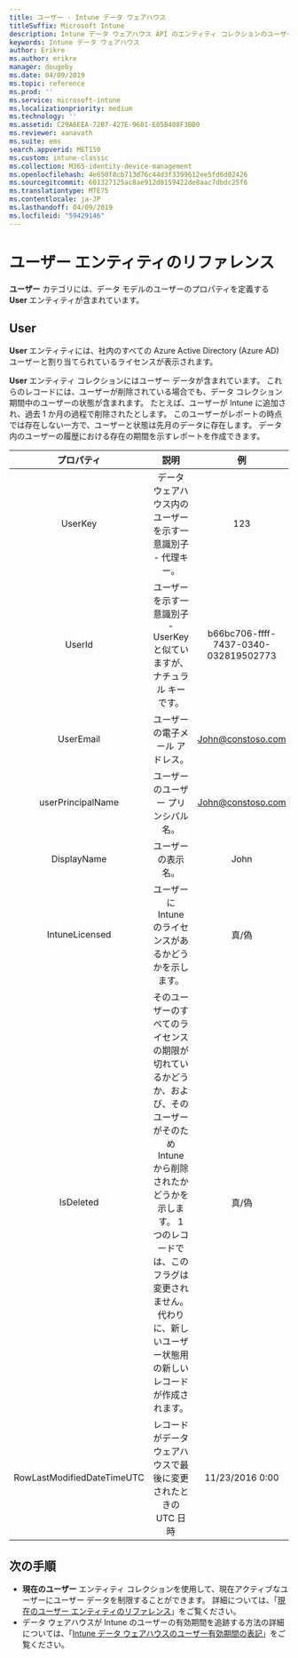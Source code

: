 ```yaml
---
title: ユーザー - Intune データ ウェアハウス
titleSuffix: Microsoft Intune
description: Intune データ ウェアハウス API のエンティティ コレクションのユーザー カテゴリに関するリファレンス トピック。
keywords: Intune データ ウェアハウス
author: Erikre
ms.author: erikre
manager: dougeby
ms.date: 04/09/2019
ms.topic: reference
ms.prod: ''
ms.service: microsoft-intune
ms.localizationpriority: medium
ms.technology: ''
ms.assetid: C29A6EEA-72B7-427E-9601-E05B408F3BB0
ms.reviewer: aanavath
ms.suite: ems
search.appverid: MET150
ms.custom: intune-classic
ms.collection: M365-identity-device-management
ms.openlocfilehash: 4e650f8cb713d76c44d3f3399612ee5fd6d02426
ms.sourcegitcommit: 601327125ac8ae912d8159422de8aac7dbdc25f6
ms.translationtype: MTE75
ms.contentlocale: ja-JP
ms.lasthandoff: 04/09/2019
ms.locfileid: "59429146"
---
```

# <a name="reference-for-user-entity"></a>ユーザー エンティティのリファレンス

**ユーザー** カテゴリには、データ モデルのユーザーのプロパティを定義する **User** エンティティが含まれています。

## <a name="user"></a>User

**User** エンティティには、社内のすべての Azure Active Directory (Azure AD) ユーザーと割り当てられているライセンスが表示されます。

**User** エンティティ コレクションにはユーザー データが含まれています。 これらのレコードには、ユーザーが削除されている場合でも、データ コレクション期間中のユーザーの状態が含まれます。 たとえば、ユーザーが Intune に追加され、過去 1 か月の過程で削除されたとします。 このユーザーがレポートの時点では存在しない一方で、ユーザーと状態は先月のデータに存在します。 データ内のユーザーの履歴における存在の期間を示すレポートを作成できます。

|          プロパティ          |                                                                                                           説明                                                                                                          |                例               |
|:--------------------------:|:------------------------------------------------------------------------------------------------------------------------------------------------------------------------------------------------------------------------------:|:------------------------------------:|
| UserKey                    | データ ウェアハウス内のユーザーを示す一意識別子 - 代理キー。                                                                                                                                                         | 123                                  |
| UserId                     | ユーザーを示す一意識別子 - UserKey と似ていますが、ナチュラル キーです。                                                                                                                                                    | b66bc706-ffff-7437-0340-032819502773 |
| UserEmail                  | ユーザーの電子メール アドレス。                                                                                                                                                                                                     | John@constoso.com                    |
| userPrincipalName                        | ユーザーのユーザー プリンシパル名。                                                                                                                                                                                               | John@constoso.com                    |
| DisplayName                 | ユーザーの表示名。                                                                                                                                                                                                      | John                                 |
| IntuneLicensed             | ユーザーに Intune のライセンスがあるかどうかを示します。                                                                                                                                                                              | 真/偽                           |
| IsDeleted                  | そのユーザーのすべてのライセンスの期限が切れているかどうか、および、そのユーザーがそのため Intune から削除されたかどうかを示します。 1 つのレコードでは、このフラグは変更されません。 代わりに、新しいユーザー状態用の新しいレコードが作成されます。 | 真/偽                           |
| RowLastModifiedDateTimeUTC | レコードがデータ ウェアハウスで最後に変更されたときの UTC 日時                                                                                                                                                 | 11/23/2016 0:00                      |


## <a name="next-steps"></a>次の手順
 - **現在のユーザー** エンティティ コレクションを使用して、現在アクティブなユーザーにユーザー データを制限することができます。 詳細については、「[現在のユーザー エンティティのリファレンス](reports-ref-current-user.md)」をご覧ください。
 - データ ウェアハウスが Intune のユーザーの有効期間を追跡する方法の詳細については、「[Intune データ ウェアハウスのユーザー有効期間の表記](reports-ref-user-timeline.md)」をご覧ください。
